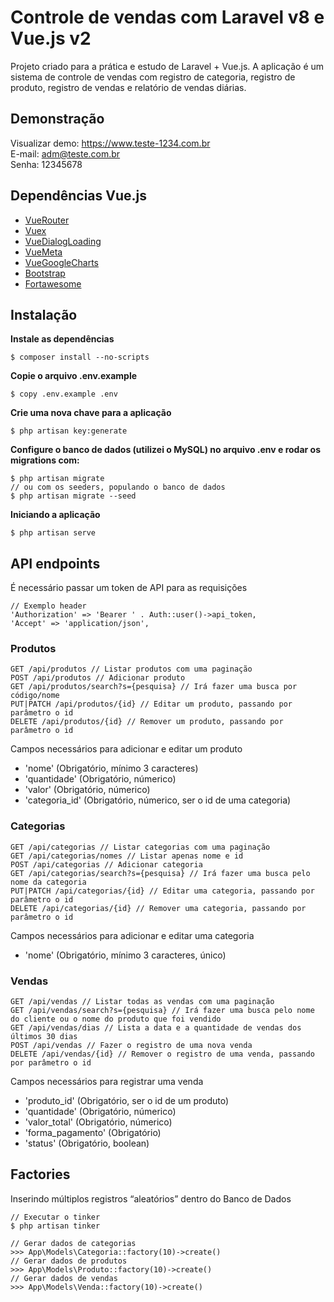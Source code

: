 # Controle de vendas com Laravel v8 e Vue.js v2
Projeto criado para a prática e estudo de Laravel + Vue.js. A aplicação é um sistema de controle de vendas com registro de categoria, registro de produto, registro de vendas e relatório de vendas diárias.

## Demonstração
Visualizar demo: https://www.teste-1234.com.br<br>
E-mail: adm@teste.com.br<br>
Senha: 12345678

## Dependências Vue.js
- [VueRouter](https://www.npmjs.com/package/vue-router)
- [Vuex](https://www.npmjs.com/package/vuex)
- [VueDialogLoading](https://github.com/leyap/vue-dialog-loading)
- [VueMeta](https://www.npmjs.com/package/vue-meta)
- [VueGoogleCharts](https://www.npmjs.com/package/vue-google-charts)
- [Bootstrap](https://www.npmjs.com/package/bootstrap)
- [Fortawesome](https://www.npmjs.com/package/@fortawesome/fontawesome-free)

## Instalação
**Instale as dependências**
```
$ composer install --no-scripts
```
**Copie o arquivo .env.example**
```
$ copy .env.example .env
```
**Crie uma nova chave para a aplicação** 
```
$ php artisan key:generate
```
**Configure o banco de dados (utilizei o MySQL) no arquivo .env e rodar os migrations com:**
```
$ php artisan migrate
// ou com os seeders, populando o banco de dados
$ php artisan migrate --seed
```
**Iniciando a aplicação**
```
$ php artisan serve
```

## API endpoints
É necessário passar um token de API para as requisições
```
// Exemplo header
'Authorization' => 'Bearer ' . Auth::user()->api_token,
'Accept' => 'application/json',
```
### Produtos
```
GET /api/produtos // Listar produtos com uma paginação
POST /api/produtos // Adicionar produto
GET /api/produtos/search?s={pesquisa} // Irá fazer uma busca por código/nome
PUT|PATCH /api/produtos/{id} // Editar um produto, passando por parâmetro o id
DELETE /api/produtos/{id} // Remover um produto, passando por parâmetro o id
```

Campos necessários para adicionar e editar um produto
- 'nome' (Obrigatório, mínimo 3 caracteres)
- 'quantidade' (Obrigatório, númerico)
- 'valor' (Obrigatório, númerico)
- 'categoria_id' (Obrigatório, númerico, ser o id de uma categoria)

### Categorias
```
GET /api/categorias // Listar categorias com uma paginação
GET /api/categorias/nomes // Listar apenas nome e id
POST /api/categorias // Adicionar categoria
GET /api/categorias/search?s={pesquisa} // Irá fazer uma busca pelo nome da categoria
PUT|PATCH /api/categorias/{id} // Editar uma categoria, passando por parâmetro o id
DELETE /api/categorias/{id} // Remover uma categoria, passando por parâmetro o id
```

Campos necessários para adicionar e editar uma categoria
- 'nome' (Obrigatório, mínimo 3 caracteres, único)

### Vendas
```
GET /api/vendas // Listar todas as vendas com uma paginação
GET /api/vendas/search?s={pesquisa} // Irá fazer uma busca pelo nome do cliente ou o nome do produto que foi vendido
GET /api/vendas/dias // Lista a data e a quantidade de vendas dos últimos 30 dias
POST /api/vendas // Fazer o registro de uma nova venda
DELETE /api/vendas/{id} // Remover o registro de uma venda, passando por parâmetro o id
```

Campos necessários para registrar uma venda
- 'produto_id'   (Obrigatório, ser o id de um produto)
- 'quantidade'   (Obrigatório, númerico)
- 'valor_total'   (Obrigatório, númerico)
- 'forma_pagamento'  (Obrigatório)
- 'status'  (Obrigatório, boolean)

## Factories
Inserindo múltiplos registros “aleatórios” dentro do Banco de Dados
```
// Executar o tinker
$ php artisan tinker

// Gerar dados de categorias
>>> App\Models\Categoria::factory(10)->create()
// Gerar dados de produtos
>>> App\Models\Produto::factory(10)->create()
// Gerar dados de vendas
>>> App\Models\Venda::factory(10)->create()
```
